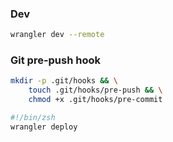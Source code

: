 
### Dev
```sh
wrangler dev --remote
```

### Git pre-push hook
```sh
mkdir -p .git/hooks && \
	touch .git/hooks/pre-push && \
	chmod +x .git/hooks/pre-commit
```


```sh
#!/bin/zsh
wrangler deploy
```